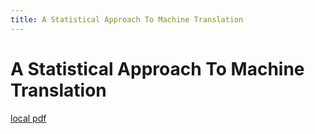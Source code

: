```yaml
---
title: A Statistical Approach To Machine Translation
---
```


# A Statistical Approach To Machine Translation

[local pdf](../../../pdfs/a-statistical-approach-to-machine-translation.pdf)
